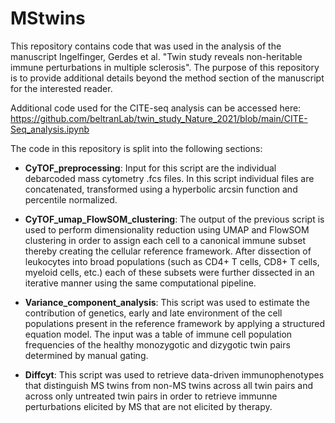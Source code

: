 # MStwins
This repository contains code that was used in the analysis of the manuscript Ingelfinger, Gerdes et al. "Twin study reveals non-heritable immune perturbations in multiple sclerosis". The purpose of this repository is to provide additional details beyond the method section of the manuscript for the interested reader. 

Additional code used for the CITE-seq analysis can be accessed here:
https://github.com/beltranLab/twin_study_Nature_2021/blob/main/CITE-Seq_analysis.ipynb

The code in this repository is split into the following sections:

- **CyTOF_preprocessing**: 
Input for this script are the individual debarcoded mass cytometry .fcs files. In this script individual files are concatenated, transformed using a hyperbolic arcsin function and percentile normalized.

- **CyTOF_umap_FlowSOM_clustering**: 
The output of the previous script is used to perform dimensionality reduction using UMAP and FlowSOM clustering in order to assign each cell to a canonical immune subset thereby creating the cellular reference framework. After dissection of leukocytes into broad populations (such as CD4+ T cells, CD8+ T cells, myeloid cells, etc.) each of these subsets were further dissected in an iterative manner using the same computational pipeline.

- **Variance_component_analysis**: 
This script was used to estimate the contribution of genetics, early and late environment of the cell populations present in the reference framework by applying a structured equation model. The input was a table of immune cell population frequencies of the healthy monozygotic and dizygotic twin pairs determined by manual gating.

- **Diffcyt**: 
This script was used to retrieve data-driven immunophenotypes that distinguish MS twins from non-MS twins across all twin pairs and across only untreated twin pairs in order to retrieve immunne perturbations elicited by MS that are not elicited by therapy.


